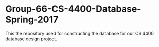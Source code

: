 # Group-66-CS-4400-Database-Spring-2017
This the repository used for constructing the database for our CS 4400 database design project.
